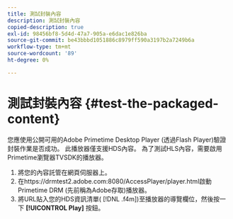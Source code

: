 ```yaml
---
title: 測試封裝內容
description: 測試封裝內容
copied-description: true
exl-id: 98456bf8-5d4d-47a7-905a-e6dac1e826ba
source-git-commit: be43bbbd1051886c8979ff590a3197b2a7249b6a
workflow-type: tm+mt
source-wordcount: '89'
ht-degree: 0%

---
```


# 測試封裝內容 {#test-the-packaged-content}

您應使用公開可用的Adobe Primetime Desktop Player (透過Flash Player)驗證封裝作業是否成功。 此播放器僅支援HDS內容。 為了測試HLS內容，需要啟用Primetime瀏覽器TVSDK的播放器。

1. 將您的內容託管在網頁伺服器上。
1. 在https://drmtest2.adobe.com:8080/AccessPlayer/player.html啟動Primetime DRM (先前稱為Adobe存取)播放器。
1. 將URL貼入您的HDS資訊清單( [!DNL .f4m])至播放器的導覽欄位，然後按一下 **[!UICONTROL Play]** 按鈕。
